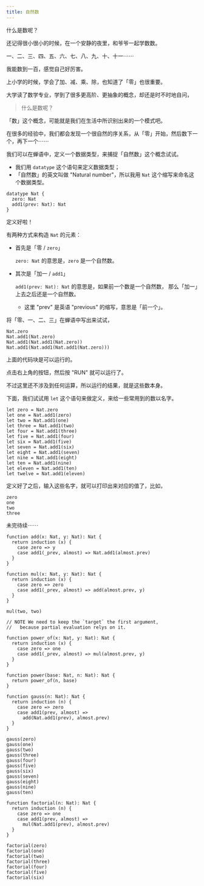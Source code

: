```yaml
---
title: 自然数
---
```


什么是数呢？

还记得很小很小的时候，在一个安静的夜里，和爷爷一起学数数。

一、二、三、四、五、六、七、八、九、十、十一⋯⋯

我能数到一百，感觉自己好厉害。

上小学的时候，学会了加、减、乘、除，也知道了「零」也很重要。

大学读了数学专业，学到了很多更高阶、更抽象的概念，却还是时不时地自问，

> 什么是数呢？

「数」这个概念，可能就是我们在生活中所识别出来的一个模式吧。

在很多的经验中，我们都会发现一个很自然的序关系，从「零」开始，然后数下一个，再下一个⋯⋯

我们可以在蝉语中，定义一个数据类型，来捕捉「自然数」这个概念试试。

- 我们用 `datatype` 这个语句来定义数据类型；
- 「自然数」的英文叫做 "Natural number"，所以我用 `Nat` 这个缩写来命名这个数据类型。

``` cicada
datatype Nat {
  zero: Nat
  add1(prev: Nat): Nat
}
```

定义好啦！

有两种方式来构造 `Nat` 的元素：

- 首先是「零 / `zero`」

  `zero: Nat` 的意思是，`zero` 是一个自然数。

- 其次是「加一 / `add1`」

  `add1(prev: Nat): Nat` 的意思是，如果前一个数是一个自然数，
  那么「加一」上去之后还是一个自然数。

  - 这里 "prev" 是英语 "previous" 的缩写，意思是「前一个」。

将「零、一、二、三」在蝉语中写出来试试，

``` cicada
Nat.zero
Nat.add1(Nat.zero)
Nat.add1(Nat.add1(Nat.zero))
Nat.add1(Nat.add1(Nat.add1(Nat.zero)))
```

上面的代码块是可以运行的。

点击右上角的按钮，然后按 "RUN" 就可以运行了。

不过这里还不涉及到任何运算，所以运行的结果，就是这些数本身。

下面，我们试试用 `let` 这个语句来做定义，来给一些常用到的数以名字。

``` cicada
let zero = Nat.zero
let one = Nat.add1(zero)
let two = Nat.add1(one)
let three = Nat.add1(two)
let four = Nat.add1(three)
let five = Nat.add1(four)
let six = Nat.add1(five)
let seven = Nat.add1(six)
let eight = Nat.add1(seven)
let nine = Nat.add1(eight)
let ten = Nat.add1(nine)
let eleven = Nat.add1(ten)
let twelve = Nat.add1(eleven)
```

定义好了之后，输入这些名字，就可以打印出来对应的值了，比如，

``` cicada
zero
one
two
three
```

未完待续⋯⋯

``` cicada
function add(x: Nat, y: Nat): Nat {
  return induction (x) {
    case zero => y
    case add1(_prev, almost) => Nat.add1(almost.prev)
  }
}
```

``` cicada
function mul(x: Nat, y: Nat): Nat {
  return induction (x) {
    case zero => zero
    case add1(_prev, almost) => add(almost.prev, y)
  }
}

mul(two, two)
```

``` cicada
// NOTE We need to keep the `target` the first argument,
//   because partial evaluation relys on it.

function power_of(x: Nat, y: Nat): Nat {
  return induction (x) {
    case zero => one
    case add1(_prev, almost) => mul(almost.prev, y)
  }
}

function power(base: Nat, n: Nat): Nat {
  return power_of(n, base)
}
```

``` cicada
function gauss(n: Nat): Nat {
  return induction (n) {
    case zero => zero
    case add1(prev, almost) =>
      add(Nat.add1(prev), almost.prev)
  }
}

gauss(zero)
gauss(one)
gauss(two)
gauss(three)
gauss(four)
gauss(five)
gauss(six)
gauss(seven)
gauss(eight)
gauss(nine)
gauss(ten)
```

``` cicada
function factorial(n: Nat): Nat {
  return induction (n) {
    case zero => one
    case add1(prev, almost) =>
      mul(Nat.add1(prev), almost.prev)
  }
}

factorial(zero)
factorial(one)
factorial(two)
factorial(three)
factorial(four)
factorial(five)
factorial(six)
```
